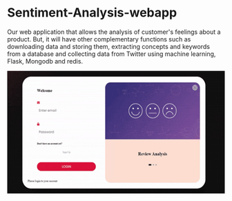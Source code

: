 # Sentiment-Analysis-webapp
<p>Our web application that allows the analysis of customer's feelings about a product. But, it will have other complementary functions such as downloading data and storing them, extracting concepts and keywords from a database and collecting data from Twitter using machine learning, Flask, Mongodb and redis.</p>
<img src="image.gif">
